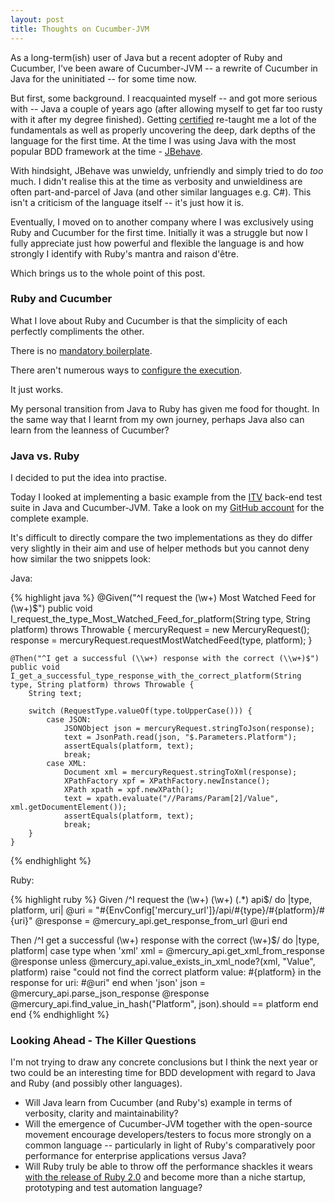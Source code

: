 ```yaml
---
layout: post
title: Thoughts on Cucumber-JVM
---
```


As a long-term(ish) user of Java but a recent adopter of Ruby and Cucumber, I've been aware of Cucumber-JVM -- a rewrite of Cucumber in Java for the uninitiated -- for some time now.

But first, some background. I reacquainted myself -- and got more serious with -- Java a couple of years ago (after allowing myself to get far too rusty with it after my degree finished). Getting <a href="https://www.google.co.uk/url?sa=t&rct=j&q=&esrc=s&source=web&cd=2&cad=rja&ved=0CE0QFjAB&url=http%3A%2F%2Feducation.oracle.com%2Fpls%2Fweb_prod-plq-dad%2Fdb_pages.getpage%3Fpage_id%3D320&ei=tl7fUNHSEOrJ0QXxmoGICA&usg=AFQjCNHx4NeQYVoQIkCP1HboHjUyRI3qiA" title="OCPJCP" target="_blank">certified</a> re-taught me a lot of the fundamentals as well as properly uncovering the deep, dark depths of the language for the first time. At the time I was using Java with the most popular BDD framework at the time - <a href="http://jbehave.org/" title="JBehave" target="_blank">JBehave</a>.

With hindsight, JBehave was unwieldy, unfriendly and simply tried to do <em>too</em> much. I didn't realise this at the time as verbosity and unwieldiness are often part-and-parcel of Java (and other similar languages e.g. C#). This isn't a criticism of the language itself -- it's just how it is.

Eventually, I moved on to another company where I was exclusively using Ruby and Cucumber for the first time. Initially it was a struggle but now I fully appreciate just how powerful and flexible the language is and how strongly I identify with Ruby's mantra and raison d'être.

Which brings us to the whole point of this post.

### Ruby and Cucumber

What I love about Ruby and Cucumber is that the simplicity of each perfectly compliments the other.

There is no <a href="http://jbehave.org/reference/stable/configuration.html" title="JBehave Configuration" target="_blank">mandatory boilerplate</a>.

There aren't numerous ways to <a href="http://jbehave.org/reference/stable/dependency-injection.html" title="Dependency Injection" target="_blank">configure the execution</a>.

It just works.

My personal transition from Java to Ruby has given me food for thought. In the same way that I learnt from my own journey, perhaps Java also can learn from the leanness of Cucumber?

### Java vs. Ruby

I decided to put the idea into practise.

Today I looked at implementing a basic example from the <a href="http://www.itv.com/" title="ITV" target="_blank">ITV</a> back-end test suite in Java and Cucumber-JVM. Take a look on my <a href="https://github.com/bsnape/Cucumber-JVM-Example" title="Cucumber-JVM Example" target="_blank">GitHub account</a> for the complete example.

It's difficult to directly compare the two implementations as they do differ very slightly in their aim and use of helper methods but you cannot deny how similar the two snippets look:

Java:

{% highlight java %}
    @Given("^I request the (\\w+) Most Watched Feed for (\\w+)$")
    public void I_request_the_type_Most_Watched_Feed_for_platform(String type, String platform) throws Throwable {
        mercuryRequest = new MercuryRequest();
        response = mercuryRequest.requestMostWatchedFeed(type, platform);
    }

    @Then("^I get a successful (\\w+) response with the correct (\\w+)$")
    public void I_get_a_successful_type_response_with_the_correct_platform(String type, String platform) throws Throwable {
        String text;

        switch (RequestType.valueOf(type.toUpperCase())) {
            case JSON:
                JSONObject json = mercuryRequest.stringToJson(response);
                text = JsonPath.read(json, "$.Parameters.Platform");
                assertEquals(platform, text);
                break;
            case XML:
                Document xml = mercuryRequest.stringToXml(response);
                XPathFactory xpf = XPathFactory.newInstance();
                XPath xpath = xpf.newXPath();
                text = xpath.evaluate("//Params/Param[2]/Value", xml.getDocumentElement());
                assertEquals(platform, text);
                break;
        }
    }
{% endhighlight %}

Ruby:

{% highlight ruby %}
Given /^I request the (\w+) (\w+) (.*) api$/ do |type, platform, uri|
  @uri = "#{EnvConfig['mercury_url']}/api/#{type}/#{platform}/#{uri}"
  @response = @mercury_api.get_response_from_url @uri
end

Then /^I get a successful (\w+) response with the correct (\w+)$/ do |type, platform|
  case type
    when 'xml'
      xml = @mercury_api.get_xml_from_response @response
      unless @mercury_api.value_exists_in_xml_node?(xml, "Value", platform)
        raise "could not find the correct platform value: #{platform} in the response for uri: #@uri"
      end
    when 'json'
      json = @mercury_api.parse_json_response @response
      @mercury_api.find_value_in_hash("Platform", json).should == platform
  end
end
{% endhighlight %}

### Looking Ahead - The Killer Questions

I'm not trying to draw any concrete conclusions but I think the next year or two could be an interesting time for BDD development with regard to Java and Ruby (and possibly other languages).

* Will Java learn from Cucumber (and Ruby's) example in terms of verbosity, clarity and maintainability?
* Will the emergence of Cucumber-JVM together with the open-source movement encourage developers/testers to focus more
 strongly on a common language -- particularly in light of Ruby's comparatively poor performance for enterprise applications versus Java?
* Will Ruby truly be able to throw off the performance shackles it wears <a href="http://news.ycombinator
.com/item?id=4857773" title="Ruby 2.0 Discussion" target="_blank">with the release of Ruby 2.0</a> and become more than a niche startup, prototyping and test automation language?
